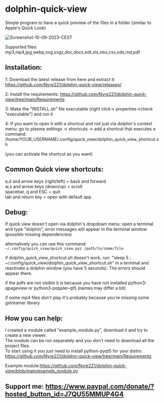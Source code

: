 # dolphin-quick-view
Simple program to have a quick preview of the files in a folder (similar to Apple's Quick Look)

![Screenshot-10-09-2023-CEST](https://github.com/Nyre221/dolphin-quick-view/assets/104171042/38bfe4e8-80da-4634-98d9-00a0f2a8c1ad)

Supported files: mp3,mp4,jpg,webp,svg,svgz,doc,docx,odt,xls,xlsx,csv,ods,md,pdf

## Installation:
1: Download the latest release from here and extract it: https://github.com/Nyre221/dolphin-quick-view/releases/

2: Install the requirements: https://github.com/Nyre221/dolphin-quick-view/tree/main/Requirements

3: Make the "INSTALL.sh" file executable (right click-> properties->check "executable") and run it

4: If you want to open it with a shortcut and not just via dolphin's context menu:
go to plasma settings -> shortcuts -> add a shortcut that executes a command: /home/YOUR_USERNAME/.config/quick_view/dolphin_quick_view_shortcut.sh 

(you can activate the shortcut as you want)


## Common Quick view shortcuts:
a,d and arrow keys (right/left) = back and forward  
w,s and arrow keys (down/up) = scroll  
spacebar, q and ESC = quit  
tab and return key = open with default app   


## Debug:
If quick view doesn't open via dolphin's dropdown menu:
open a terminal and type "dolphin", error messages will appear in the terminal window (possible missing dependencies)

alternatively you can use this command: `~/.config/quick_view/quick_view.pyz /path/to/some/file` 

if dolphin_quick_view_shortcut.sh doesn't work, run: "sleep 5 ; ~/.config/quick_view/dolphin_quick_view_shortcut.sh" in a terminal and reactivate a dolphin window (you have 5 seconds).
The errors should appear there.

if the pdfs are not visible it is because you have not installed python3-qpageview or python3-poppler-qt5 (names may differ a bit)

if some mp4 files don't play it's probably because you're missing some gstreamer library


## How you can help:
I created a module called "example_module.py", download it and try to create a new viewer.  
The module can be run separately and you don't need to download all the project files.  
To start using it you just need to install python-pyqt5 for your distro: https://github.com/Nyre221/dolphin-quick-view/tree/main/Requirements

Example module:https://github.com/Nyre221/dolphin-quick-view/blob/main/example_module.py

## Support me: https://www.paypal.com/donate/?hosted_button_id=J7QU55MMUP4G4

